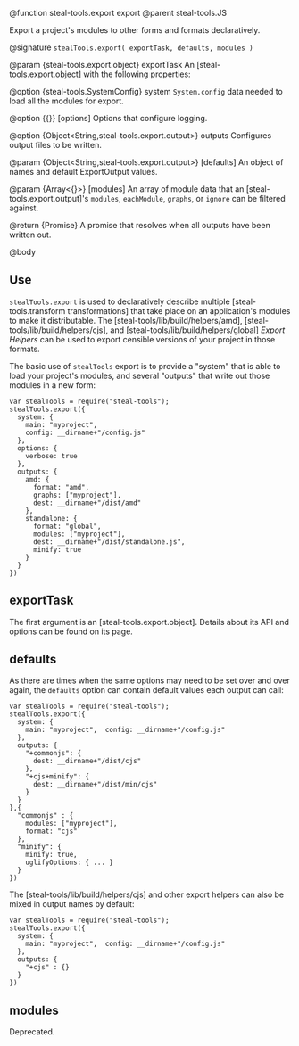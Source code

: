 @function steal-tools.export export
@parent steal-tools.JS 

Export a project's modules to other forms and formats declaratively.  

@signature `stealTools.export( exportTask, defaults, modules )`

@param {steal-tools.export.object} exportTask An [steal-tools.export.object] with the following properties:

  @option {steal-tools.SystemConfig} system `System.config` data needed to load
  all the modules for export.

  @option {{}} [options] Options that configure logging.
  
  @option {Object<String,steal-tools.export.output>} outputs Configures output files to be written.

@param {Object<String,steal-tools.export.output>} [defaults] An object of names and default ExportOutput
values.

@param {Array<{}>} [modules] An array of module data that an [steal-tools.export.output]'s
`modules`, `eachModule`, `graphs`, or `ignore` can be filtered against.

@return {Promise} A promise that resolves when all outputs have been written out.

@body

## Use

`stealTools.export` is used to declaratively describe multiple [steal-tools.transform transformations]
that take place on an application's modules to make it distributable.  The
[steal-tools/lib/build/helpers/amd], [steal-tools/lib/build/helpers/cjs], and
[steal-tools/lib/build/helpers/global] _Export Helpers_ can be used to export censible versions
of your project in those formats.

The basic use of `stealTools` export is to provide a "system" that is able to load your project's modules,
and several "outputs" that write out those modules in a new form:

```
var stealTools = require("steal-tools");
stealTools.export({
  system: {
    main: "myproject",
    config: __dirname+"/config.js"
  },
  options: {
    verbose: true
  },
  outputs: {
    amd: {
      format: "amd",
      graphs: ["myproject"],
      dest: __dirname+"/dist/amd"
    },
    standalone: {
      format: "global",
      modules: ["myproject"],
      dest: __dirname+"/dist/standalone.js",
      minify: true
    }
  }
})
```

## exportTask

The first argument is an [steal-tools.export.object].  Details about its API and options can be found on its page.

## defaults

As there are times when the same options may need to be set over and over again, the `defaults` option can 
contain default values each output can call:

```
var stealTools = require("steal-tools");
stealTools.export({
  system: {
    main: "myproject",  config: __dirname+"/config.js"
  },
  outputs: {
    "+commonjs": {
      dest: __dirname+"/dist/cjs"
    },
    "+cjs+minify": {
      dest: __dirname+"/dist/min/cjs"
    }
  }
},{
  "commonjs" : {
    modules: ["myproject"],
    format: "cjs"
  },
  "minify": {
    minify: true,
    uglifyOptions: { ... }
  }
})
```

The [steal-tools/lib/build/helpers/cjs] and other export helpers can also be mixed in output names by default:

```
var stealTools = require("steal-tools");
stealTools.export({
  system: {
    main: "myproject",  config: __dirname+"/config.js"
  },
  outputs: {
    "+cjs" : {}
  }
})
```

## modules

Deprecated.
